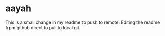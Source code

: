 # aayah
This is a small change in my readme to push to remote. 
Editing the readme frpm github direct to pull to local git
